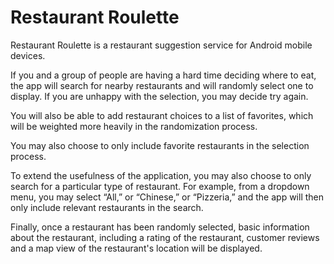 # Restaurant Roulette

Restaurant Roulette is a restaurant suggestion service for Android mobile devices.

If you and a group of people are having a hard time deciding where to eat, the app will search for nearby restaurants and will randomly select one to display.  If you are unhappy with the selection, you may decide try again.

You will also be able to add restaurant choices to a list of favorites, which will be weighted more heavily in the randomization process.

You may also choose to only include favorite restaurants in the selection process.

To extend the usefulness of the application, you may also choose to only search for a particular type of restaurant. For example, from a dropdown menu, you may select “All,” or “Chinese,” or “Pizzeria,” and the app will then only include relevant restaurants in the search.

Finally, once a restaurant has been randomly selected, basic information about the restaurant, including a rating of the restaurant, customer reviews and a map view of the restaurant's location will be displayed.
